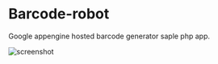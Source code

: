 Barcode-robot
============

Google appengine hosted barcode generator saple php app.


![screenshot](https://raw.github.com/hasantayyar/barcode-robot/master/screenshot.jpg "Screenshot")
